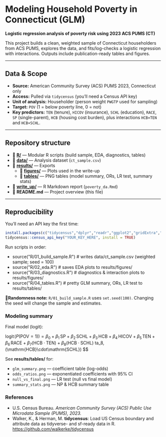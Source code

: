 # Modeling Household Poverty in Connecticut (GLM)

**Logistic regression analysis of poverty risk using 2023 ACS PUMS (CT)**

This project builds a clean, weighted sample of Connecticut householders from ACS PUMS, explores the data, and fits/log-checks a logistic regression with interactions. Outputs include publication-ready tables and figures.

---

## Data & Scope

- **Source:** American Community Survey (ACS) PUMS 2023, Connecticut only  
- **Access:** Pulled via `tidycensus` (you’ll need a Census API key)  
- **Unit of analysis:** Householder (person weight `PWGTP` used for sampling)  
- **Target:** `POV` (1 = below poverty line, 0 = not)  
- **Key predictors:** `TEN` (tenure), `HICOV` (insurance), `SCHL` (education), `RACE`, `SP` (single-parent), `HCB` (housing cost burden), plus interactions `HCB×TEN` and `HCB×SCHL`.

---

## Repository structure

- 📂 **[R/](R/)** — Modular R scripts (build sample, EDA, diagnostics, tables)  
- 📂 **[data/](data/)** — Analysis dataset (`ct_sample.csv`)  
- 📂 **[results/](results/)** — Exports
  - 📂 **[figures/](results/figures/)** — Plots used in the write-up  
  - 📂 **[tables/](results/tables/)** — PNG tables (model summary, ORs, LR test, summary stats)  
- 📂 **[write_up/](write_up/)** — R Markdown report (`poverty_da.Rmd`)  
- 📄 **README.md** — Project overview (this file)

---

## Reproducibility

You’ll need an API key the first time:

```r
install.packages(c("tidycensus","dplyr","readr","ggplot2","gridExtra","GGally","arm","broom","gt","scales"))
tidycensus::census_api_key("YOUR_KEY_HERE", install = TRUE)
```

Run scripts in order:

- source("R/01_build_sample.R")   # writes data/ct_sample.csv (weighted sample; seed = 100)
- source("R/02_eda.R")            # saves EDA plots to results/figures/
- source("R/03_diagnostics.R")    # diagnostics & interaction plots to results/figures/
- source("R/04_tables.R")         # pretty GLM summary, ORs, LR test to results/tables/

**🎲Randomness note:** `R/01_build_sample.R` uses `set.seed(100)`. Changing the seed will change the sample and estimates.

### Modeling summary

Final model (logit):

$\text{logit}\!\big(P(\mathrm{POV}=1)\big)=\beta_0+\beta_1\,\mathrm{SP}+\beta_2\,\mathrm{SCHL}+\beta_3\,\mathrm{HCB}+\beta_4\,\mathrm{HICOV}+\beta_5\,\mathrm{TEN}+\beta_6\,\mathrm{RACE}+\beta_7(\mathrm{HCB}\cdot\mathrm{TEN})+\beta_8(\mathrm{HCB}\cdot\mathrm{SCHL})$
ta_8\,(\mathrm{HCB}\cdot\mathrm{SCHL})
$$

See **results/tables/** for:
- `glm_summary.png` — coefficient table (log-odds)
- `odds_ratios.png` — exponentiated coefficients with 95% CI
- `null_vs_final.png` — LR test (null vs final model)
- `summary_stats.png` — NP & HCB summary table

### References

- U.S. Census Bureau. *American Community Survey (ACS) Public Use Microdata Sample (PUMS), 2023.*
- Walker, K., & Herman, M. **tidycensus**: Load US Census boundary and attribute data as tidyverse- and sf-ready data in R. <https://github.com/walkerke/tidycensus>


